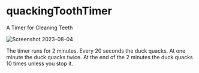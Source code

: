 # quackingToothTimer
A Timer for Cleaning Teeth

![Screenshot 2023-08-04](https://github.com/robings/quackingToothTimer/assets/58939401/e9c70085-0e5e-4f4f-8a71-86ec88f50cf4)

The timer runs for 2 minutes.
Every 20 seconds the duck quacks.
At one minute the duck quacks twice.
At the end of the 2 minutes the duck quacks 10 times unless you stop it.
